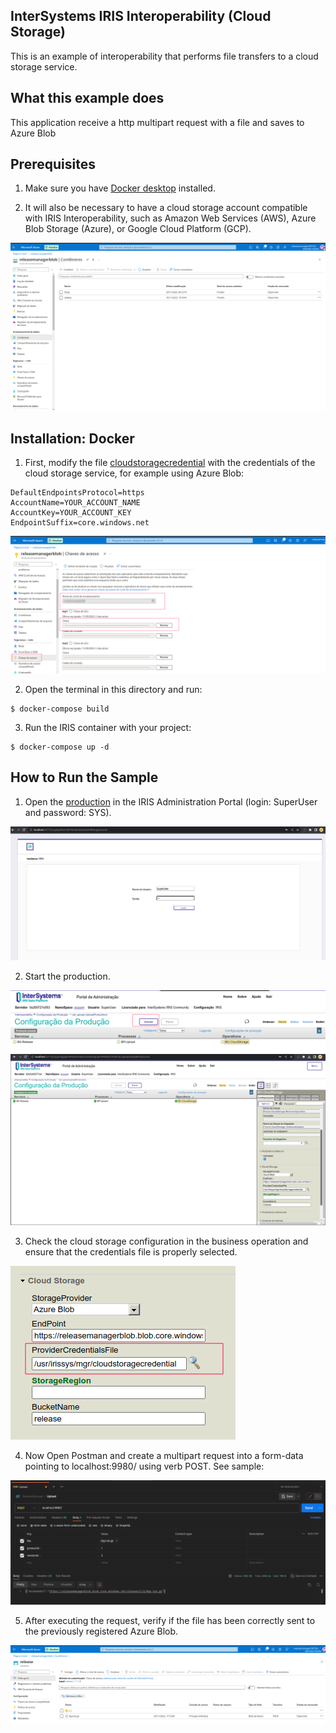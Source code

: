 ## InterSystems IRIS Interoperability (Cloud Storage)
This is an example of interoperability that performs file transfers to a cloud storage service.

## What this example does

This application receive a http multipart request with a file and saves to Azure Blob 

## Prerequisites
1. Make sure you have [Docker desktop](https://www.docker.com/products/docker-desktop) installed.

2. It will also be necessary to have a cloud storage account compatible with IRIS Interoperability, such as Amazon Web Services (AWS), Azure Blob Storage (Azure), or Google Cloud Platform (GCP).
<img src="./docs/assets/azure_blob_conf.png" alt="azure">

## Installation: Docker

1. First, modify the file [cloudstoragecredential](./cloudstoragecredential) with the credentials of the cloud storage service, for example using Azure Blob:
```
DefaultEndpointsProtocol=https
AccountName=YOUR_ACCOUNT_NAME
AccountKey=YOUR_ACCOUNT_KEY
EndpointSuffix=core.windows.net
```
<img src="./docs/assets/key_access_azure_blob.png" alt="key_access_azure_blob">

2. Open the terminal in this directory and run:

```
$ docker-compose build
```

3. Run the IRIS container with your project:

```
$ docker-compose up -d
```

## How to Run the Sample

1. Open the [production](http://localhost:52773/csp/irisapp/EnsPortal.ProductionConfig.zen?PRODUCTION=dc.upload.UploadProduction) in the IRIS Administration Portal (login: SuperUser and password: SYS).
<img src="./docs/assets/login_iris.png" alt="login_iris">
 
2. Start the production.
<img src="./docs/assets/production_start.png" alt="production_start">
<img src="./docs/assets/Interoperability.png" alt="Interoperability">

3. Check the cloud storage configuration in the business operation and ensure that the credentials file is properly selected.
<img src="./docs/assets/cloud_storage_conf.png" alt="cloud storage conf">


4. Now Open Postman and create a multipart request into a form-data pointing to localhost:9980/ using verb POST. See sample:
<img src="./docs/assets/postman_request.png" alt="postman">

5. After executing the request, verify if the file has been correctly sent to the previously registered Azure Blob.
<img src="./docs/assets/azure_blob.png" alt="azure">